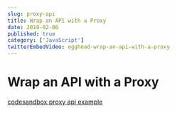 ```yaml
---
slug: proxy-api
title: Wrap an API with a Proxy
date: 2019-02-06
published: true
category: ['JavaScript']
twitterEmbedVideo: egghead-wrap-an-api-with-a-proxy
---
```


# Wrap an API with a Proxy

[codesandbox proxy api example](https://codesandbox.io/embed/github/johnlindquist/proxy-lessons/tree/proxy-api?module=index.js&view=editor)


<EggheadEmbed slug="egghead-wrap-an-api-with-a-proxy" />